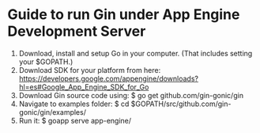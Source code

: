 # Guide to run Gin under App Engine Development Server

1. Download, install and setup Go in your computer. (That includes setting your $GOPATH.)
2. Download SDK for your platform from here: https://developers.google.com/appengine/downloads?hl=es#Google_App_Engine_SDK_for_Go
3. Download Gin source code using: $ go get github.com/gin-gonic/gin
4. Navigate to examples folder: $ cd $GOPATH/src/github.com/gin-gonic/gin/examples/
5. Run it: $ goapp serve app-engine/